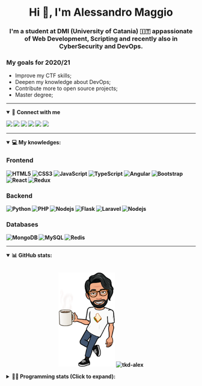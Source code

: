 <h1 align="center">Hi 👋, I'm Alessandro Maggio</h1>
<h3 align="center">I'm a student at DMI (University of Catania) 🇮🇹 appassionate of Web Development, Scripting and recently also in CyberSecurity and DevOps.</h3>

### My goals for 2020/21
- Improve my CTF skills;
- Deepen my knowledge about DevOps;
- Contribute more to open source projects;
- Master degree;

____

<details open>
<summary>🤝 <b>Connect with me<b></summary>

<p align = "center">

[<img src="https://img.shields.io/badge/twitter-1DA1F2.svg?&style=for-the-badge&logo=twitter&logoColor=white" />](https://twitter.com/TkdAxel)
[<img src ="https://img.shields.io/badge/portfolio-web-%23.svg?&style=for-the-badge&logo=&logoColor=white%22">](https://alessandromaggio.it/)
[<img src ="https://img.shields.io/badge/Telegram-1ca0f1.svg?&style=for-the-badge&logo=Telegram&logoColor=white%22&link=https://t.me/TkdAlex">](https://t.me/TkdAlex/)
[<img src="https://img.shields.io/badge/gmail-c14438.svg?&style=for-the-badge&logo=Gmail&logoColor=white&link=mailto:alex.tkd.alex@gmail.com"/>](mailto:alex.tkd.alex@gmail.com)
[<img src="https://img.shields.io/badge/linkedin-0077B5.svg?&style=for-the-badge&logo=linkedin&logoColor=white" />](https://www.linkedin.com/in/aalessandromaggio/)
[<img src = "https://img.shields.io/badge/instagram-E4405F.svg?&style=for-the-badge&logo=instagram&logoColor=white">](https://www.instagram.com/tkd_alex/)
<!--- [![Visits Badge](https://badges.pufler.dev/visits/tkd-alex/tkd-alex?style=for-the-badge&color=blue)](https://github.com/tkd-alex/tkd-alex) -->

</p>

</details>

---

<details open>
<summary>💻 <b>My knowledges</b>: </summary>

### Frontend
![HTML5](https://img.shields.io/badge/-HTML5-E34F26.svg?style=for-the-badge&logo=html5&logoColor=ffffff)
![CSS3](https://img.shields.io/badge/-CSS3-1572B6.svg?style=for-the-badge&logo=css3)
![JavaScript](https://img.shields.io/badge/-JavaScript-282C34?style=for-the-badge&logo=javascript)
![TypeScript](https://img.shields.io/badge/-TypeScript-007ACC?style=for-the-badge&logo=typescript)
![Angular](https://img.shields.io/badge/-Angular-DD0031?style=for-the-badge&logo=angular)
![Bootstrap](https://img.shields.io/badge/-Bootstrap-563D7C.svg?style=for-the-badge&logo=bootstrap)
![React](https://img.shields.io/badge/-React-282C34.svg?style=for-the-badge&logo=react&logoColor=ffffff)
![Redux](https://img.shields.io/badge/-Redux-764ABC.svg?style=for-the-badge&logo=redux)

### Backend
![Python](https://img.shields.io/badge/-Python-3776AB.svg?style=for-the-badge&logo=Python&logoColor=ffffff)
![PHP](https://img.shields.io/badge/-PHP-777BB4.svg?style=for-the-badge&logo=PHP&logoColor=ffffff)
![Nodejs](https://img.shields.io/badge/-Bash-4EAA25.svg?style=for-the-badge&logo=gnu-bash&logoColor=ffffff)
![Flask](https://img.shields.io/badge/-Flask-282C34.svg?style=for-the-badge&logo=flask)
![Laravel](https://img.shields.io/badge/-Laravel-FF2D20.svg?style=for-the-badge&logo=laravel&logoColor=ffffff)
![Nodejs](https://img.shields.io/badge/-Nodejs-339933.svg?style=for-the-badge&logo=Node.js&logoColor=ffffff)

### Databases
![MongoDB](https://img.shields.io/badge/-MongoDB-47A248?style=for-the-badge&logo=mongodb&logoColor=ffffff)
![MySQL](https://img.shields.io/badge/-MySQL-4479A1?style=for-the-badge&logo=mysql&logoColor=ffffff)
![Redis](https://img.shields.io/badge/-Redis-DC382D?style=for-the-badge&logo=Redis&logoColor=ffffff)

</details>

---

<details open>
 <summary>📊 <b>GitHub stats</b>: </summary>

<br>

<p align = "center">
    <img src="https://raw.githubusercontent.com/Tkd-Alex/tkd-alex/master/images/321517cd-ff68-41a7-b0d1-e765680568a7-8b6448d9-c944-4146-b633-adbdd25cb471-v1.png" height="250" />
    <img src="https://github-readme-stats.vercel.app/api?username=tkd-alex&show_icons=true&count_private=true&hide_border=true&line_height=25" alt="tkd-alex">
</p>

</design>

<details>
 <summary>👨‍💻 <b>Programming stats (Click to expand)</b>: </summary>
 
<!--START_SECTION:waka-->
**I'm an Early 🐤** 

```text
🌞 Morning    396 commits    █████░░░░░░░░░░░░░░░░░░░░   21.6% 
🌆 Daytime    742 commits    ██████████░░░░░░░░░░░░░░░   40.48% 
🌃 Evening    650 commits    ████████░░░░░░░░░░░░░░░░░   35.46% 
🌙 Night      45 commits     ░░░░░░░░░░░░░░░░░░░░░░░░░   2.45%

```
📅 **I'm Most Productive on Wednesday** 

```text
Monday       315 commits    ████░░░░░░░░░░░░░░░░░░░░░   17.18% 
Tuesday      299 commits    ████░░░░░░░░░░░░░░░░░░░░░   16.31% 
Wednesday    340 commits    ████░░░░░░░░░░░░░░░░░░░░░   18.55% 
Thursday     309 commits    ████░░░░░░░░░░░░░░░░░░░░░   16.86% 
Friday       221 commits    ███░░░░░░░░░░░░░░░░░░░░░░   12.06% 
Saturday     176 commits    ██░░░░░░░░░░░░░░░░░░░░░░░   9.6% 
Sunday       173 commits    ██░░░░░░░░░░░░░░░░░░░░░░░   9.44%

```


📊 **This Week I Spent My Time On** 

```text
⌚︎ Time Zone: Europe/Rome

💬 Programming Languages: 
Python                   10 hrs 51 mins      ██████████████████░░░░░░░   71.82% 
JavaScript               1 hr 32 mins        ██░░░░░░░░░░░░░░░░░░░░░░░   10.16% 
Text                     58 mins             █░░░░░░░░░░░░░░░░░░░░░░░░   6.43% 
HTML                     44 mins             █░░░░░░░░░░░░░░░░░░░░░░░░   4.91% 
Other                    28 mins             ░░░░░░░░░░░░░░░░░░░░░░░░░   3.19%

🔥 Editors: 
VS Code                  8 hrs 2 mins        █████████████░░░░░░░░░░░░   53.16% 
Sublime Text             7 hrs 5 mins        ███████████░░░░░░░░░░░░░░   46.84%

🐱‍💻 Projects: 
Unknown Project          5 hrs 2 mins        ████████░░░░░░░░░░░░░░░░░   33.33% 
whatsapp-analyzer        4 hrs 13 mins       ███████░░░░░░░░░░░░░░░░░░   27.89% 
awsuite                  2 hrs 38 mins       ████░░░░░░░░░░░░░░░░░░░░░   17.5% 
TG-Dump                  1 hr 1 min          █░░░░░░░░░░░░░░░░░░░░░░░░   6.83% 
Baileys-Demo             52 mins             █░░░░░░░░░░░░░░░░░░░░░░░░   5.81%

💻 Operating System: 
Linux                    15 hrs 7 mins       █████████████████████████   100.0%

```

**I Mostly Code in Python** 

```text
Python                   27 repos            ██████████░░░░░░░░░░░░░░░   40.3% 
JavaScript               10 repos            ███░░░░░░░░░░░░░░░░░░░░░░   14.93% 
PHP                      5 repos             █░░░░░░░░░░░░░░░░░░░░░░░░   7.46% 
CSS                      5 repos             █░░░░░░░░░░░░░░░░░░░░░░░░   7.46% 
HTML                     5 repos             █░░░░░░░░░░░░░░░░░░░░░░░░   7.46%

```



<!--END_SECTION:waka-->

</details>
